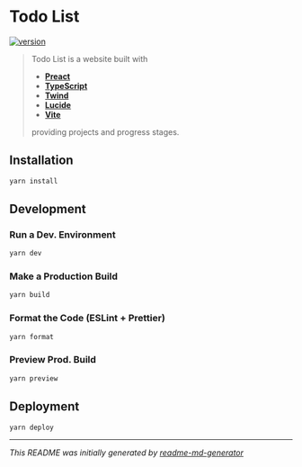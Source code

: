 # Todo List
[![version](https://img.shields.io/badge/version-0.5.6-16a34a?labelColor=7c3aed&style=&logo=git-extensions&link=https://github.com/eldarlrd/todo-list/blob/main/package.json)](https://github.com/eldarlrd/todo-list/blob/main/package.json)

> Todo List is a website built with
> - **[Preact](https://preactjs.com)**
> - **[TypeScript](https://typescriptlang.org)**
> - **[Twind](https://twind.style)**
> - **[Lucide](https://lucide.dev)**
> - **[Vite](https://vitejs.dev)**
>
> providing projects and progress stages.

## Installation
```sh
yarn install
```
## Development
### Run a Dev. Environment
```sh
yarn dev
```
### Make a Production Build
```sh
yarn build
```
### Format the Code (ESLint + Prettier)
```sh
yarn format
```
### Preview Prod. Build
```sh
yarn preview
```
## Deployment
```sh
yarn deploy
```
***
*This README was initially generated by [readme-md-generator](https://github.com/kefranabg/readme-md-generator)*